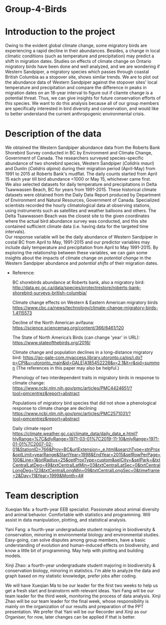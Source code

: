 # Group-4-Birds


# Introduction to the project

  Owing to the evident global climate change, some migratory birds are experiencing a rapid decline in their abundances. Besides, a change in local climatic conditions (such as temperature and precipitation) may predict a shift in migration dates. Studies on effects of climate change on Ontario migratory birds have been done and well analyzed, and we are wondering if Western Sandpiper, a migratory species which passes through coastal British Columbia as a stopover site, shows similar trends. We are to plot out the abundance data of Western Sandpiper against the stopover sites' local temperature and precipitation and compare the difference in peaks in migration dates on an 18-year interval to figure out if cliamte change is a potential threat. Thus, we can give insights for future conservation efforts of this species. We want to do this analysis because all of our group members are specifically interested in bird diversity and conservation, and would like to better understand the current anthropogenic environmental crisis.
  

# Description of the data

  We obtained the Western Sandpiper abundance data from the Roberts Bank Shorebird Survey conducted in BC by Environment and Climate Change, Government of Canada. The researchers surveyed species-specific abundance of two shorebird species, Western Sandpiper (*Calidris mauri*) and Dunlin (*Calidris alpina*) during their migration period (April-May) from 1991 to 2015 at Roberts Bank's mudflat. The daily counts started from April 15 each year till bird abundance <1000 or May 15, whichever came first.  
  We also selected datasets for daily temperature and precipitations in Delta Tsawwassen Beach, BC for years from 1991-2015. These historical climate datasets were obtained from the Daily Data Report produced by Department of Environment and Natural Resources, Government of Canada. Specialized scientists recorded the hourly climatological data at observing stations, using instruments such as satellites and weather balloons and others. The Delta Tsawwassen Beach was the closest site to the given coordinates where the actual bird abundance survey was conducted, and this site contained sufficient climate data (i.e. having data for the targeted time intervals).  
  Our response variable will be the daily abundance of Western Sandpiper in costal BC from April to May, 1991-2015 and our predictor variables may include daily temperature and precipitation from April to May 1991-2015. By exploring the relationship between these variables, we can gain some insights about the impacts of climate change on *potential change* in the Western Sandpiper abundance and *potential shifts* of their migration dates.

- Reference:

  BC shorebirds abundance at Roberts bank, also a migratory bird:
  http://data.ec.gc.ca/data/species/protectrestore/roberts-bank-shorebird-surveys-british-columbia/
  
  Climate change effects on Western & Eastern American migratory birds 
  https://www.cbc.ca/news/technology/climate-change-migratory-birds-1.4115573
  
  Decline of the North American avifauna:
  https://science.sciencemag.org/content/366/6461/120
  
  The State of North America’s Birds (can change 'year' in URL):
  https://www.stateofthebirds.org/2016/
 
  Climate change and population declines in a long-distance migratory bird:
  https://go-gale-com.myaccess.library.utoronto.ca/ps/i.do?p=CPI&u=utoronto_main&id=GALE|A185452228&v=2.1&it=r&sid=summon
  (The references in this paper may also be helpful.)
  
  Phenology of two interdependent traits in migratory birds in response to climate change:
  https://www.ncbi.nlm.nih.gov/pmc/articles/PMC4424651/?tool=pmcentrez&report=abstract
  
  Populations of migratory bird species that did not show a phenological response to climate change are declining
  https://www.ncbi.nlm.nih.gov/pmc/articles/PMC2571031/?tool=pmcentrez&report=abstract
  
  Daily climate report
  https://climate.weather.gc.ca/climate_data/daily_data_e.html?hlyRange=%7C&dlyRange=1971-03-01%7C2019-11-10&mlyRange=1971-01-01%7C2007-02-01&StationID=766&Prov=BC&urlExtension=_e.html&searchType=stnProx&optLimit=yearRange&StartYear=1998&EndYear=2015&selRowPerPage=100&Line=1&txtRadius=25&optProxType=custom&selCity=&selPark=&txtCentralLatDeg=49&txtCentralLatMin=03&txtCentralLatSec=0&txtCentralLongDeg=123&txtCentralLongMin=09&txtCentralLongSec=0&timeframe=2&Day=11&Year=1999&Month=4#
  
  
# Team description

  Xueqian Ma: a fourth-year EEB specialist. Passionate about animal diversity and animal behavior. Comfortable with statistics and programming. Will assist in data manipulation, plotting, and statistical analysis.
  
  Yani Fang: a fourth-year undergraduate student majoring in biodiversity & conservation, minoring in environmental biology and environmental studies. Easy-going, can solve disputes among group members, have a basic understanding of evolution and human-induced effects on biodiversity, and know a little bit of programming. May help with plotting and building models.
  
  Xinji Zhao: a fourth-year undergraduate student majoring in biodiversity & conservation biology, minoring in statistics. I'm able to analyze the data and graph based on my statistic knowledge, prefer jobs after coding.
  
  We will have Xueqian Ma to be our leader for the first two weeks to help us get a fresh start and brainstorm with relevant ideas. Yani Fang will be our team leader for the third week, monitoring the process of data analysis. Xinji Zhao will be our team leader for the final week, whose responsibility is mainly on the organization of our results and preparation of the PPT presentation. We prefer that Yani will be our Recorder and Xinji as our Organiser, for now, later changes can be applied if that is better.
